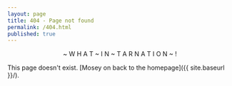 ```yaml
---
layout: page
title: 404 - Page not found
permalink: /404.html
published: true
---
```

<p align="center">
~ W H A T ~ I N ~ T A R N A T I O N ~ !
  
This page doesn't exist. [Mosey on back to the homepage]({{ site.baseurl }}/).
</p>
